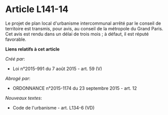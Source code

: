 # Article L141-14

Le projet de plan local d'urbanisme intercommunal arrêté par le conseil de territoire est transmis, pour avis, au conseil de
la métropole du Grand Paris. Cet avis est rendu dans un délai de trois mois ; à défaut, il est réputé favorable.

**Liens relatifs à cet article**

_Créé par_:

  - Loi n°2015-991 du 7 août 2015 - art. 59 (V)

_Abrogé par_:

  - ORDONNANCE n°2015-1174 du 23 septembre 2015 - art. 12

_Nouveaux textes_:

  - Code de l'urbanisme - art. L134-6 (VD)
